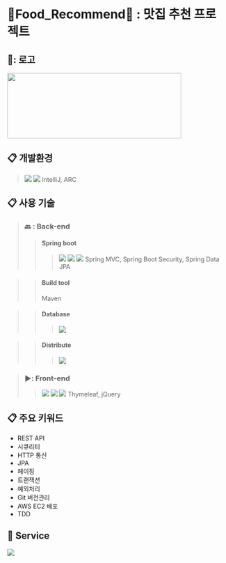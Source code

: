 # 🍴Food_Recommend🍴 : 맛집 추천 프로젝트

## 🥖: 로고
<img src=https://github.com/Imdynasty/Portfolio_Team2/assets/104712273/ebf136da-979e-4f1f-825d-c40c5bd4c85c width="400" height="150"/>

## :clipboard: 개발환경
> <img src="https://img.shields.io/badge/MySQL-4479A1?style=for-the-badge&logo=MySQL&logoColor=white">
> <img src="https://img.shields.io/badge/github-181717?style=for-the-badge&logo=github&logoColor=white">
>  IntelliJ,  
>  ARC

## :clipboard: 사용 기술
>### 🔙 : Back-end
>>#### Spring boot
>>> <img src="https://img.shields.io/badge/JAVA-007396?style=for-the-badge&logo=Java&logoColor=white">
>>> <img src="https://img.shields.io/badge/Spring-6DB33F?style=for-the-badge&logo=Spring&logoColor=white">
>>> <img src="https://img.shields.io/badge/Spring Boot-6DB33F?style=for-the-badge&logo=Spring&logoColor=white">
>>>   Spring MVC,
>>>   Spring Boot Security,
>>>   Spring Data JPA

>>#### Build tool
>>  Maven

>>#### Database
>>> <img src="https://img.shields.io/badge/MySQL-4479A1?style=for-the-badge&logo=MySQL&logoColor=white">

>>#### Distribute
>>> <img src="https://img.shields.io/badge/aws-232F3E?style=for-the-badge&logo=Amazon aws&logoColor=white">


>### ▶️: Front-end
>> <img src="https://img.shields.io/badge/JavaScript-F7DF1E?style=for-the-badge&logo=JavaScript&logoColor=white">
>> <img src="https://img.shields.io/badge/HTML5-E34F26?style=for-the-badge&logo=HTML5&logoColor=white">
>> <img src="https://img.shields.io/badge/CSS3-1572B6?style=for-the-badge&logo=CSS3&logoColor=white">
>>   Thymeleaf,
>>   jQuery


## :clipboard: 주요 키워드
* REST API
* 시큐리티
* HTTP 통신
* JPA
* 페이징
* 트랜잭션
* 예외처리
* Git 버전관리
* AWS EC2 배포
* TDD

## 📝 Service
<img src=https://github.com/Imdynasty/Portfolio_Team2/assets/104712273/6070c821-f5ca-4f5d-bfb0-7ed10aa9570b/>
